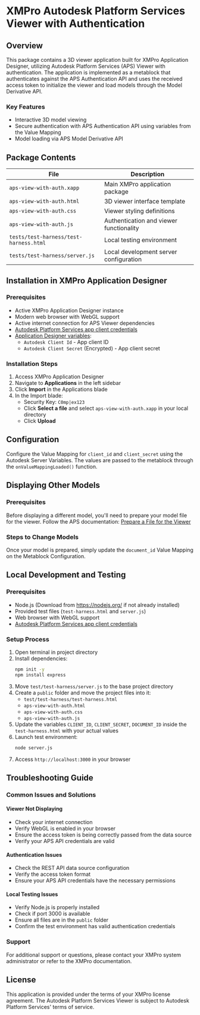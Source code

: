 # XMPro Autodesk Platform Services Viewer with Authentication

## Overview
This package contains a 3D viewer application built for XMPro Application Designer, utilizing Autodesk Platform Services (APS) Viewer with authentication. The application is implemented as a metablock that authenticates against the APS Authentication API and uses the received access token to initialize the viewer and load models through the Model Derivative API.

### Key Features
- Interactive 3D model viewing
- Secure authentication with APS Authentication API using variables from the Value Mapping
- Model loading via APS Model Derivative API

## Package Contents
| File | Description |
|------|-------------|
| `aps-view-with-auth.xapp` | Main XMPro application package |
| `aps-view-with-auth.html` | 3D viewer interface template |
| `aps-view-with-auth.css` | Viewer styling definitions |
| `aps-view-with-auth.js` | Authentication and viewer functionality |
| `tests/test-harness/test-harness.html` | Local testing environment |
| `tests/test-harness/server.js` | Local development server configuration |

## Installation in XMPro Application Designer

### Prerequisites
- Active XMPro Application Designer instance
- Modern web browser with WebGL support
- Active internet connection for APS Viewer dependencies
- [Autodesk Platform Services app client credentials](https://aps.autodesk.com/en/docs/oauth/v2/tutorials/create-app/)
- [Application Designer variables](https://documentation.xmpro.com/how-tos/manage-variables):
   * `Autodesk Client Id` - App client ID
   * `Autodesk Client Secret` (Encrypted) - App client secret

### Installation Steps
1. Access XMPro Application Designer
2. Navigate to **Applications** in the left sidebar
3. Click **Import** in the Applications blade
4. In the Import blade:
   - Security Key: `C0mp|ex123`
   - Click **Select a file** and select `aps-view-with-auth.xapp` in your local directory
   - Click **Upload**

## Configuration
Configure the Value Mapping for `client_id` and `client_secret` using the Autodesk Server Variables. The values are passed to the metablock through the `onValueMappingLoaded()` function.

## Displaying Other Models

### Prerequisites
Before displaying a different model, you'll need to prepare your model file for the viewer. Follow the APS documentation:
[Prepare a File for the Viewer](https://aps.autodesk.com/en/docs/model-derivative/v2/tutorials/prep-file4viewer/)

### Steps to Change Models
Once your model is prepared, simply update the `document_id` Value Mapping on the Metablock Configuration.

## Local Development and Testing

### Prerequisites
- Node.js (Download from https://nodejs.org/ if not already installed)
- Provided test files (`test-harness.html` and `server.js`)
- Web browser with WebGL support
- [Autodesk Platform Services app client credentials](https://aps.autodesk.com/en/docs/oauth/v2/tutorials/create-app/)

### Setup Process
1. Open terminal in project directory
2. Install dependencies:
   ```bash
   npm init -y
   npm install express
   ```
3. Move `test/test-harness/server.js` to the base project directory
4. Create a `public` folder and move the project files into it:
   - `test/test-harness/test-harness.html`
   - `aps-view-with-auth.html`
   - `aps-view-with-auth.css`
   - `aps-view-with-auth.js`
5. Update the variables `CLIENT_ID`, `CLIENT_SECRET`, `DOCUMENT_ID` inside the `test-harness.html` with your actual values
6. Launch test environment:
   ```bash
   node server.js
   ```
7. Access `http://localhost:3000` in your browser

## Troubleshooting Guide

### Common Issues and Solutions

#### Viewer Not Displaying
- Check your internet connection
- Verify WebGL is enabled in your browser
- Ensure the access token is being correctly passed from the data source
- Verify your APS API credentials are valid

#### Authentication Issues
- Check the REST API data source configuration
- Verify the access token format
- Ensure your APS API credentials have the necessary permissions

#### Local Testing Issues
- Verify Node.js is properly installed
- Check if port 3000 is available
- Ensure all files are in the `public` folder
- Confirm the test environment has valid authentication credentials

### Support
For additional support or questions, please contact your XMPro system administrator or refer to the XMPro documentation.

## License
This application is provided under the terms of your XMPro license agreement. The Autodesk Platform Services Viewer is subject to Autodesk Platform Services' terms of service.